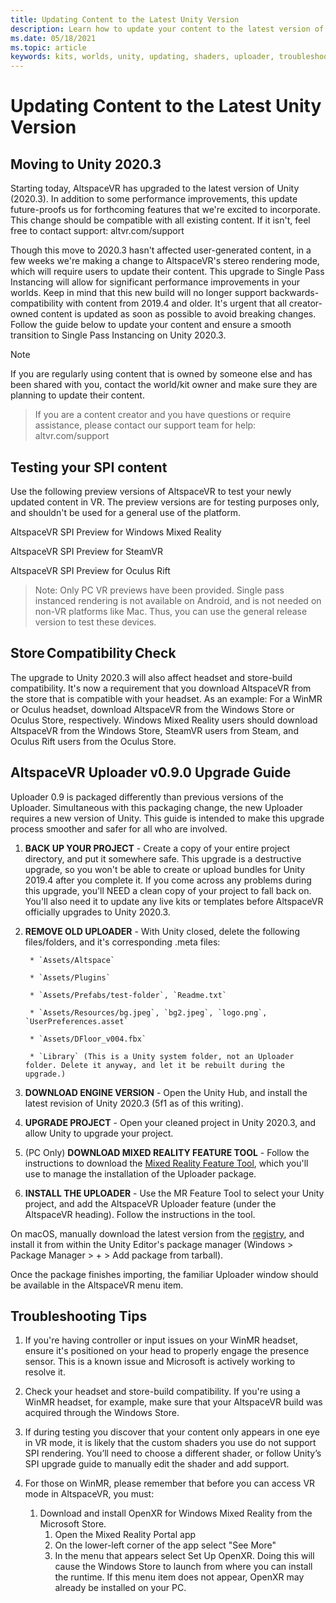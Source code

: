 ```yaml
---
title: Updating Content to the Latest Unity Version
description: Learn how to update your content to the latest version of Unity.
ms.date: 05/18/2021
ms.topic: article
keywords: kits, worlds, unity, updating, shaders, uploader, troubleshooting
---
```


# Updating Content to the Latest Unity Version

## Moving to Unity 2020.3

Starting today, AltspaceVR has upgraded to the latest version of Unity (2020.3). In addition to some performance improvements, this update future-proofs us for forthcoming features that we're excited to incorporate. This change should be compatible with all existing content. If it isn't, feel free to contact support: altvr.com/support

Though this move to 2020.3 hasn't affected user-generated content, in a few weeks we're making a change to AltspaceVR's stereo rendering mode, which will require users to update their content. This upgrade to Single Pass Instancing will allow for significant performance improvements in your worlds. Keep in mind that this new build will no longer support backwards-compatibility with content from 2019.4 and older. It's urgent that all creator-owned content is updated as soon as possible to avoid breaking changes. Follow the guide below to update your content and ensure a smooth transition to Single Pass Instancing on Unity 2020.3.

> [!NOTE]
> If you are regularly using content that is owned by someone else and has been shared with you, contact the world/kit owner and make sure they are planning to update their content.

> If you are a content creator and you have questions or require assistance, please contact our support team for help: altvr.com/support

## Testing your SPI content

Use the following preview versions of AltspaceVR to test your newly updated content in VR. The preview versions are for testing purposes only, and shouldn't be used for a general use of the platform.

AltspaceVR SPI Preview for Windows Mixed Reality

AltspaceVR SPI Preview for SteamVR

AltspaceVR SPI Preview for Oculus Rift

> Note: Only PC VR previews have been provided. Single pass instanced rendering is not available on Android, and is not needed on non-VR platforms like Mac. Thus, you can use the general release version to test these devices.


## Store Compatibility Check

The upgrade to Unity 2020.3 will also affect headset and store-build compatibility. It's now a requirement that you download AltspaceVR from the store that is compatible with your headset. As an example: For a WinMR or Oculus headset, download AltspaceVR from the Windows Store or Oculus Store, respectively. Windows Mixed Reality users should download AltspaceVR from the Windows Store, SteamVR users from Steam, and Oculus Rift users from the Oculus Store.

## AltspaceVR Uploader v0.9.0 Upgrade Guide 

Uploader 0.9 is packaged differently than previous versions of the Uploader. Simultaneous with this packaging change, the new Uploader requires a new version of Unity. This guide is intended to make this upgrade process smoother and safer for all who are involved.

1. **BACK UP YOUR PROJECT** - Create a copy of your entire project directory, and put it somewhere safe. This upgrade is a destructive upgrade, so you won't be able to create or upload bundles for Unity 2019.4 after you complete it. If you come across any problems during this upgrade, you'll NEED a clean copy of your project to fall back on. You'll also need it to update any live kits or templates before AltspaceVR officially upgrades to Unity 2020.3.

2. **REMOVE OLD UPLOADER** - With Unity closed, delete the following files/folders, and it's corresponding .meta files:

        * `Assets/Altspace`

        * `Assets/Plugins`

        * `Assets/Prefabs/test-folder`, `Readme.txt`

        * `Assets/Resources/bg.jpeg`, `bg2.jpeg`, `logo.png`, `UserPreferences.asset`

        * `Assets/DFloor_v004.fbx`

        * `Library` (This is a Unity system folder, not an Uploader folder. Delete it anyway, and let it be rebuilt during the upgrade.)

3. **DOWNLOAD ENGINE VERSION** - Open the Unity Hub, and install the latest revision of Unity 2020.3 (5f1 as of this writing).

4. **UPGRADE PROJECT** - Open your cleaned project in Unity 2020.3, and allow Unity to upgrade your project.

5. (PC Only) **DOWNLOAD MIXED REALITY FEATURE TOOL** - Follow the instructions to download the [Mixed Reality Feature Tool](https://docs.microsoft.com/windows/mixed-reality/develop/unity/welcome-to-mr-feature-tool), which you'll use to manage the installation of the Uploader package.

6. **INSTALL THE UPLOADER** - Use the MR Feature Tool to select your Unity project, and add the AltspaceVR Uploader feature (under the AltspaceVR heading). Follow the instructions in the tool.

On macOS, manually download the latest version from the [registry](https://dev.azure.com/aipmr/MixedReality-Unity-Packages/_packaging?_a=package&feed=Unity-packages&package=com.microsoft.altspacevr_uploader&protocolType=Npm&version=0.9.0&view=versions), and install it from within the Unity Editor's package manager (Windows > Package Manager > + > Add package from tarball).

Once the package finishes importing, the familiar Uploader window should be available in the AltspaceVR menu item.

## Troubleshooting Tips

1. If you're having controller or input issues on your WinMR headset, ensure it's positioned on your head to properly engage the presence sensor. This is a known issue and Microsoft is actively working to resolve it.

2. Check your headset and store-build compatibility. If you're using a WinMR headset, for example, make sure that your AltspaceVR build was acquired through the Windows Store.

3. If during testing you discover that your content only appears in one eye in VR mode, it is likely that the custom shaders you use do not support SPI rendering. You’ll need to choose a different shader, or follow Unity’s SPI upgrade guide to manually edit the shader and add support.

4. For those on WinMR, please remember that before you can access VR mode in AltspaceVR, you must: 
    1. Download and install OpenXR for Windows Mixed Reality from the Microsoft Store.
        1. Open the Mixed Reality Portal app
        2. On the lower-left corner of the app select "See More"
        3. In the menu that appears select Set Up OpenXR. Doing this will cause the Windows Store to launch from where you can install the runtime. If this menu item does not appear, OpenXR may already be installed on your PC.